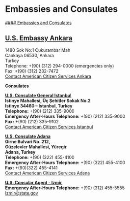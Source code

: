 # Embassies and Consulates

[#### Embassies and Consulates](javascript:void(0); "Embassies and Consulates")

## [U.S. Embassy Ankara](https://tr.usembassy.gov)

1480 Sok No:1 Cukurambar Mah   
Cankaya 06530, Ankara  
Turkey  
Telephone: +(90) (312) 294-0000 (emergencies only)  
Fax: +(90) (312) 232-7472  
[Contact American Citizen Services Ankara](https://tr.usembassy.gov/contact/)

**Consulates**

**[U.S. Consulate General Istanbul](https://tr.usembassy.gov)  
Istinye Mahallesi, Üç Şehitler Sokak No.2  
Istinye 34460 – Istanbul, Turkey  
Telephone:** +(90) (212) 335-9000  
**Emergency After-Hours Telephone:** +(90) (212) 335-9000  
**Fax:** +(90) (212) 335-9102  
[Contact American Citizen Services Istanbul](https://tr.usembassy.gov/contact/)

**[U.S. Consulate Adana](https://tr.usembassy.gov)  
Girne Bulvari No. 212,  
Güzelevler Mahallesi, Yüregir  
Adana, Turkey  
Telephone:** +(90) (322) 455-4100  
**Emergency After-Hours Telephone:** +(90) (322) 455-4100  
**Fax:** +(90)(322) 455-4141  
[Contact American Citizen Services Adana](https://tr.usembassy.gov/contact/)

**[U.S. Consular Agent - Izmir](https://tr.usembassy.gov)  
Emergency After-Hours Telephone:** +(90) (312) 455-5555  
[Izmir@state.gov](mailto:Izmir@state.gov)